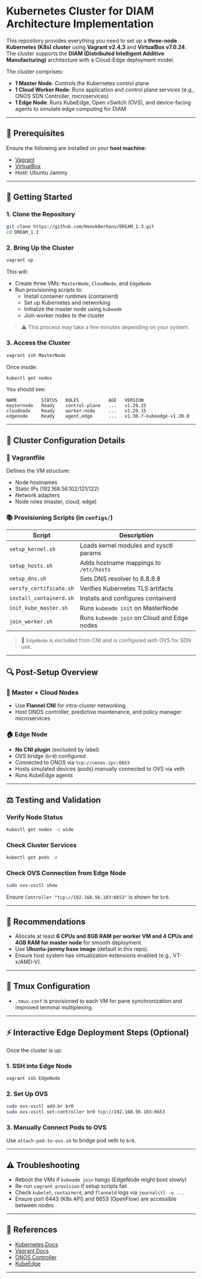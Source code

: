 # Kubernetes Cluster for DIAM Architecture Implementation

This repository provides everything you need to set up a **three-node Kubernetes (K8s) cluster** using **Vagrant v2.4.3** and **VirtualBox v7.0.24**. The cluster supports the **DIAM (Distributed Intelligent Additive Manufacturing)** architecture with a Cloud-Edge deployment model.

The cluster comprises:
- **1 Master Node**: Controls the Kubernetes control plane
- **1 Cloud Worker Node**: Runs application and control plane services (e.g., ONOS SDN Controller, microservices)
- **1 Edge Node**: Runs KubeEdge, Open vSwitch (OVS), and device-facing agents to simulate edge computing for DIAM

---

## 📝 Prerequisites
Ensure the following are installed on your **host machine**:

- [Vagrant](https://www.vagrantup.com/downloads)
- [VirtualBox](https://www.virtualbox.org/wiki/Downloads)
- Host: Ubuntu Jammy

---

## 🚀 Getting Started

### 1. Clone the Repository
```bash
git clone https://github.com/HenokBerhanu/DREAM_1.3.git
cd DREAM_1.3
```

### 2. Bring Up the Cluster
```bash
vagrant up
```
This will:
- Create three VMs: `MasterNode`, `CloudNode`, and `EdgeNode`
- Run provisioning scripts to:
  - Install container runtimes (containerd)
  - Set up Kubernetes and networking
  - Initialize the master node using `kubeadm`
  - Join worker nodes to the cluster

> ⚠️ This process may take a few minutes depending on your system.

### 3. Access the Cluster
```bash
vagrant ssh MasterNode
```
Once inside:
```bash
kubectl get nodes
```
You should see:
```
NAME         STATUS   ROLES           AGE   VERSION
masternode   Ready    control-plane   ...   v1.29.15
cloudnode    Ready    worker-node     ...   v1.29.15
edgenode     Ready    agent,edge      ...   v1.30.7-kubeedge-v1.20.0
```

---

## 🔧 Cluster Configuration Details

### 📂 Vagrantfile
Defines the VM structure:
- Node hostnames
- Static IPs (192.168.56.102/121/122)
- Network adapters
- Node roles (master, cloud, edge)

### 📚 Provisioning Scripts (in `configs/`)
| Script             | Description |
|--------------------|-------------|
| `setup_kernel.sh`  | Loads kernel modules and sysctl params |
| `setup_hosts.sh`   | Adds hostname mappings to `/etc/hosts` |
| `setup_dns.sh`     | Sets DNS resolver to 8.8.8.8            |
| `verify_certificate.sh` | Verifies Kubernetes TLS artifacts  |
| `install_containerd.sh` | Installs and configures containerd  |
| `init_kube_master.sh`   | Runs `kubeadm init` on MasterNode   |
| `join_worker.sh`        | Runs `kubeadm join` on Cloud and Edge nodes |

> 🚨 `EdgeNode` is excluded from CNI and is configured with OVS for SDN use.

---

## 🔍 Post-Setup Overview

### 🚜 Master + Cloud Nodes
- Use **Flannel CNI** for intra-cluster networking
- Host ONOS controller, predictive maintenance, and policy manager microservices

### 🏠 Edge Node
- **No CNI plugin** (excluded by label)
- OVS bridge (`br0`) configured
- Connected to ONOS via `tcp://<onos-ip>:6653`
- Hosts simulated devices (pods) manually connected to OVS via veth
- Runs KubeEdge agents

---

## ⚖️ Testing and Validation

### Verify Node Status
```bash
kubectl get nodes -o wide
```

### Check Cluster Services
```bash
kubectl get pods -A
```

### Check OVS Connection from Edge Node
```bash
sudo ovs-vsctl show
```
Ensure `Controller "tcp://192.168.56.103:6653"` is shown for `br0`.

---

## 📅 Recommendations

- Allocate at least **6 CPUs and 8GB RAM per worker VM and 4 CPUs and 4GB RAM for master node** for smooth deployment.
- Use **Ubuntu-jammy base image** (default in this repo).
- Ensure host system has virtualization extensions enabled (e.g., VT-x/AMD-V).

---

## 🔧 Tmux Configuration
- `.tmux.conf` is provisioned to each VM for pane synchronization and improved terminal multiplexing.

---

## ⚡ Interactive Edge Deployment Steps (Optional)
Once the cluster is up:

### 1. SSH into Edge Node
```bash
vagrant ssh EdgeNode
```

### 2. Set Up OVS
```bash
sudo ovs-vsctl add-br br0
sudo ovs-vsctl set-controller br0 tcp://192.168.56.103:6653
```

### 3. Manually Connect Pods to OVS
Use `attach-pod-to-ovs.sh` to bridge pod veth to `br0`.

---

## ⚠️ Troubleshooting

- Reboot the VMs if `kubeadm join` hangs (EdgeNode might boot slowly)
- Re-run `vagrant provision` if setup scripts fail
- Check `kubelet`, `containerd`, and `flanneld` logs via `journalctl -u ...`
- Ensure port 6443 (K8s API) and 6653 (OpenFlow) are accessible between nodes

---

## 📖 References
- [Kubernetes Docs](https://kubernetes.io/docs/)
- [Vagrant Docs](https://developer.hashicorp.com/vagrant/docs)
- [ONOS Controller](https://opennetworking.org/onos/)
- [KubeEdge](https://kubeedge.io/)

---